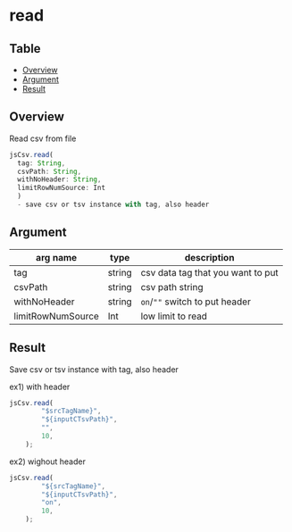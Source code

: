 
# read

Table
-----------------
* [Overview](#overview)
* [Argument](#argument)
* [Result](#result)

## Overview

Read csv from file  

```js.js
jsCsv.read(
  tag: String,
  csvPath: String,
  withNoHeader: String,
  limitRowNumSource: Int
  )
  - save csv or tsv instance with tag, also header   
```

## Argument

| arg name | type | description |
| -------- | -------- | -------- |
| tag | string | csv data tag that you want to put |
| csvPath | string | csv path string |
| withNoHeader | string | `on`/`""` switch to put header |
| limitRowNumSource | Int | low limit to read |

## Result

Save csv or tsv instance with tag, also header   


ex1) with header

```js.js
jsCsv.read(
		"$srcTagName}",
		"${inputCTsvPath}", 
		"", 
		10,
	);
```

ex2) wighout header

```js.js
jsCsv.read(
		"${srcTagName}",
		"${inputCTsvPath}", 
		"on", 
		10,
	);
```
